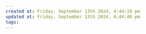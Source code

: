 ```yaml
---
created at: Friday, September 13th 2024, 4:44:10 pm
updated at: Friday, September 13th 2024, 4:44:40 pm
tags: 
---
```

